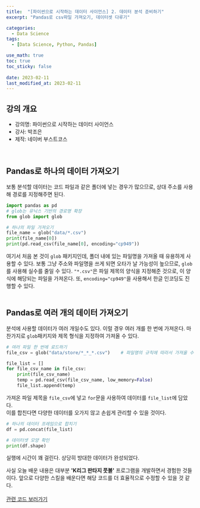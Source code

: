 ```yaml
---
title:  "[파이썬으로 시작하는 데이터 사이언스] 2. 데이터 분석 준비하기"
excerpt: "Pandas로 csv파일 가져오기, 데이터셋 다루기"

categories:
  - Data Science
tags:
  - [Data Science, Python, Pandas]

use_math: true
toc: true
toc_sticky: false
 
date: 2023-02-11
last_modified_at: 2023-02-11
---
```


## 강의 개요
- 강의명: 파이썬으로 시작하는 데이터 사이언스
- 강사: 박조은
- 제작: 네이버 부스트코스  
<br/>

## Pandas로 하나의 데이터 가져오기
보통 분석할 데이터는 코드 파일과 같은 폴더에 넣는 경우가 많으므로, 상대 주소를 사용해 경로를 지정해주면 된다.   
```python
import pandas as pd
# glob는 유닉스 기반의 경로명 확장
from glob import glob

# 하나의 파일 가져오기
file_name = glob("data/*.csv")
print(file_name[0])
print(pd.read_csv(file_name[0], encoding="cp949"))
```
여기서 처음 본 것이 `glob` 패키지인데, 폴더 내에 있는 파일명을 가져올 때 유용하게 사용할 수 있다. 보통 그냥 주소와 파일명을 쓰게 되면 오타가 날 가능성이 높으므로, `glob`를 사용해 실수를 줄일 수 있다. `"*.csv"`은 파일 제목의 양식을 지정해준 것으로, 이 양식에 해당되는 파일을 가져온다. 
또, `encoding="cp949"`을 사용해서 한글 인코딩도 진행할 수 있다.    
<br/>

## Pandas로 여러 개의 데이터 가져오기
분석에 사용할 데이터가 여러 개일수도 있다. 이럴 경우 여러 개를 한 번에 가져온다. 마찬가지로 `glob`패키지와 제목 형식을 지정하여 가져올 수 있다. 
```python
# 여러 파일 한 번에 로드하기
file_csv = glob("data/store/*_*_*.csv")    # 파일명의 규칙에 따라서 가져올 수 있다.

file_list = []
for file_csv_name in file_csv:
    print(file_csv_name)
    temp = pd.read_csv(file_csv_name, low_memory=False)
    file_list.append(temp)
```
가져온 파일 제목을 `file_csv`에 넣고 `for`문을 사용하여 데이터를 `file_list`에 담았다.  
이를 합친다면 다양한 데이터를 오가지 않고 손쉽게 관리할 수 있을 것이다.

```python
# 하나의 데이터 프레임으로 합치기
df = pd.concat(file_list)

# 데이터셋 모양 확인
print(df.shape)
```
실행에 시간이 꽤 걸린다. 상당히 방대한 데이터가 완성되었다.   

사실 오늘 배운 내용은 대부분 **'K리그 판타지 풋볼'** 프로그램을 개발하면서 경험한 것들이다. 앞으로 다양한 스킬을 배운다면 해당 코드를 더 효율적으로 수정할 수 있을 것 같다.   
<br/>
[관련 코드 보러가기](https://github.com/Hyun3246/Code-Warehouse/tree/main/%ED%8C%8C%EC%9D%B4%EC%8D%AC%EC%9C%BC%EB%A1%9C%20%EC%8B%9C%EC%9E%91%ED%95%98%EB%8A%94%20%EB%8D%B0%EC%9D%B4%ED%84%B0%20%EC%82%AC%EC%9D%B4%EC%96%B8%EC%8A%A4)   
